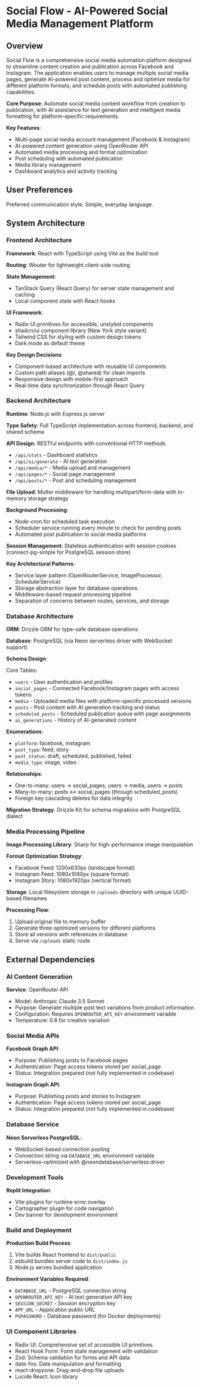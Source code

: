 # Social Flow - AI-Powered Social Media Management Platform

## Overview

Social Flow is a comprehensive social media automation platform designed to streamline content creation and publication across Facebook and Instagram. The application enables users to manage multiple social media pages, generate AI-powered post content, process and optimize media for different platform formats, and schedule posts with automated publishing capabilities.

**Core Purpose**: Automate social media content workflow from creation to publication, with AI assistance for text generation and intelligent media formatting for platform-specific requirements.

**Key Features**:
- Multi-page social media account management (Facebook & Instagram)
- AI-powered content generation using OpenRouter API
- Automated media processing and format optimization
- Post scheduling with automated publication
- Media library management
- Dashboard analytics and activity tracking

## User Preferences

Preferred communication style: Simple, everyday language.

## System Architecture

### Frontend Architecture

**Framework**: React with TypeScript using Vite as the build tool

**Routing**: Wouter for lightweight client-side routing

**State Management**: 
- TanStack Query (React Query) for server state management and caching
- Local component state with React hooks

**UI Framework**: 
- Radix UI primitives for accessible, unstyled components
- shadcn/ui component library (New York style variant)
- Tailwind CSS for styling with custom design tokens
- Dark mode as default theme

**Key Design Decisions**:
- Component-based architecture with reusable UI components
- Custom path aliases (@/, @shared) for clean imports
- Responsive design with mobile-first approach
- Real-time data synchronization through React Query

### Backend Architecture

**Runtime**: Node.js with Express.js server

**Type Safety**: Full TypeScript implementation across frontend, backend, and shared schema

**API Design**: RESTful endpoints with conventional HTTP methods
- `/api/stats` - Dashboard statistics
- `/api/ai/generate` - AI text generation
- `/api/media/*` - Media upload and management
- `/api/pages/*` - Social page management
- `/api/posts/*` - Post and scheduling management

**File Upload**: Multer middleware for handling multipart/form-data with in-memory storage strategy

**Background Processing**: 
- Node-cron for scheduled task execution
- Scheduler service running every minute to check for pending posts
- Automated post publication to social media platforms

**Session Management**: Stateless authentication with session cookies (connect-pg-simple for PostgreSQL session store)

**Key Architectural Patterns**:
- Service layer pattern (OpenRouterService, ImageProcessor, SchedulerService)
- Storage abstraction layer for database operations
- Middleware-based request processing pipeline
- Separation of concerns between routes, services, and storage

### Database Architecture

**ORM**: Drizzle ORM for type-safe database operations

**Database**: PostgreSQL (via Neon serverless driver with WebSocket support)

**Schema Design**:

Core Tables:
- `users` - User authentication and profiles
- `social_pages` - Connected Facebook/Instagram pages with access tokens
- `media` - Uploaded media files with platform-specific processed versions
- `posts` - Post content with AI generation tracking and status
- `scheduled_posts` - Scheduled publication queue with page assignments
- `ai_generations` - History of AI-generated content

**Enumerations**:
- `platform`: facebook, instagram
- `post_type`: feed, story
- `post_status`: draft, scheduled, published, failed
- `media_type`: image, video

**Relationships**:
- One-to-many: users → social_pages, users → media, users → posts
- Many-to-many: posts ↔ social_pages (through scheduled_posts)
- Foreign key cascading deletes for data integrity

**Migration Strategy**: Drizzle Kit for schema migrations with PostgreSQL dialect

### Media Processing Pipeline

**Image Processing Library**: Sharp for high-performance image manipulation

**Format Optimization Strategy**:
- Facebook Feed: 1200x630px (landscape format)
- Instagram Feed: 1080x1080px (square format)
- Instagram Story: 1080x1920px (vertical format)

**Storage**: Local filesystem storage in `/uploads` directory with unique UUID-based filenames

**Processing Flow**:
1. Upload original file to memory buffer
2. Generate three optimized versions for different platforms
3. Store all versions with references in database
4. Serve via `/uploads` static route

## External Dependencies

### AI Content Generation

**Service**: OpenRouter API
- Model: Anthropic Claude 3.5 Sonnet
- Purpose: Generate multiple post text variations from product information
- Configuration: Requires `OPENROUTER_API_KEY` environment variable
- Temperature: 0.8 for creative variation

### Social Media APIs

**Facebook Graph API**:
- Purpose: Publishing posts to Facebook pages
- Authentication: Page access tokens stored per social_page
- Status: Integration prepared (not fully implemented in codebase)

**Instagram Graph API**:
- Purpose: Publishing posts and stories to Instagram
- Authentication: Page access tokens stored per social_page
- Status: Integration prepared (not fully implemented in codebase)

### Database Service

**Neon Serverless PostgreSQL**:
- WebSocket-based connection pooling
- Connection string via `DATABASE_URL` environment variable
- Serverless-optimized with @neondatabase/serverless driver

### Development Tools

**Replit Integration**:
- Vite plugins for runtime error overlay
- Cartographer plugin for code navigation
- Dev banner for development environment

### Build and Deployment

**Production Build Process**:
1. Vite builds React frontend to `dist/public`
2. esbuild bundles server code to `dist/index.js`
3. Node.js serves bundled application

**Environment Variables Required**:
- `DATABASE_URL` - PostgreSQL connection string
- `OPENROUTER_API_KEY` - AI text generation API key
- `SESSION_SECRET` - Session encryption key
- `APP_URL` - Application public URL
- `PGPASSWORD` - Database password (for Docker deployments)

### UI Component Libraries

- Radix UI: Comprehensive set of accessible UI primitives
- React Hook Form: Form state management with validation
- Zod: Schema validation for forms and API data
- date-fns: Date manipulation and formatting
- react-dropzone: Drag-and-drop file uploads
- Lucide React: Icon library